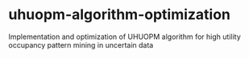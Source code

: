 # uhuopm-algorithm-optimization
Implementation and optimization of UHUOPM algorithm for high utility occupancy pattern mining in uncertain data

